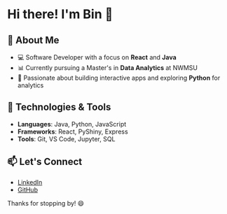 # Hi there! I'm Bin 👋

## 🌟 About Me
- 💻 Software Developer with a focus on **React** and **Java**
- 📊 Currently pursuing a Master's in **Data Analytics** at NWMSU
- 🚀 Passionate about building interactive apps and exploring **Python** for analytics

## 🔧 Technologies & Tools
- **Languages**: Java, Python, JavaScript
- **Frameworks**: React, PyShiny, Express
- **Tools**: Git, VS Code, Jupyter, SQL

## 📫 Let's Connect
- [LinkedIn](https://www.linkedin.com/in/bin-ware-978035222/)
- [GitHub](https://github.com/bware7)

Thanks for stopping by! 😄
